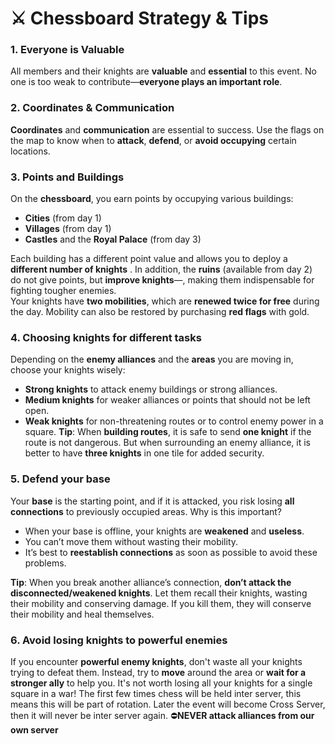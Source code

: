 # ⚔️ **Chessboard Strategy & Tips**

### 1. **Everyone is Valuable**
All members and their knights are **valuable** and **essential** to this event. No one is too weak to contribute—**everyone plays an important role**.

### 2. **Coordinates & Communication**
**Coordinates** and **communication** are essential to success. Use the flags on the map to know when to **attack**, **defend**, or **avoid occupying** certain locations.

### 3. **Points and Buildings**
On the **chessboard**, you earn points by occupying various buildings:
- **Cities** (from day 1)
- **Villages** (from day 1)
- **Castles** and the **Royal Palace** (from day 3)

Each building has a different point value and allows you to deploy a **different number of knights** . In addition, the **ruins** (available from day 2) do not give points, but **improve knights**—, making them indispensable for fighting tougher enemies.  
Your knights have **two mobilities**, which are **renewed twice for free** during the day. Mobility can also be restored by purchasing **red flags** with gold.

### 4. **Choosing knights for different tasks**
Depending on the **enemy alliances** and the **areas** you are moving in, choose your knights wisely:
- **Strong knights** to attack enemy buildings or strong alliances.
- **Medium knights** for weaker alliances or points that should not be left open.
- **Weak knights** for non-threatening routes or to control enemy power in a square.
**Tip**: When **building routes**, it is safe to send **one knight** if the route is not dangerous. But when surrounding an enemy alliance, it is better to have **three knights** in one tile for added security.

### 5. **Defend your base**
Your **base** is the starting point, and if it is attacked, you risk losing **all connections** to previously occupied areas.
Why is this important?
- When your base is offline, your knights are **weakened** and **useless**.
- You can’t move them without wasting their mobility.
- It’s best to **reestablish connections** as soon as possible to avoid these problems.

**Tip**: When you break another alliance’s connection, **don’t attack the disconnected/weakened knights**. Let them recall their knights, wasting their mobility and conserving damage. If you kill them, they will conserve their mobility and heal themselves.
### 6. **Avoid losing knights to powerful enemies**
If you encounter **powerful enemy knights**, don't waste all your knights trying to defeat them. Instead, try to **move** around the area or **wait for a stronger ally** to help you. It's not worth losing all your knights for a single square in a war!
The first few times chess will be held inter server, this means this will be part of rotation. 
Later the event will become Cross Server, then it will never be inter server again. 
⛔️**NEVER attack alliances from our own server**